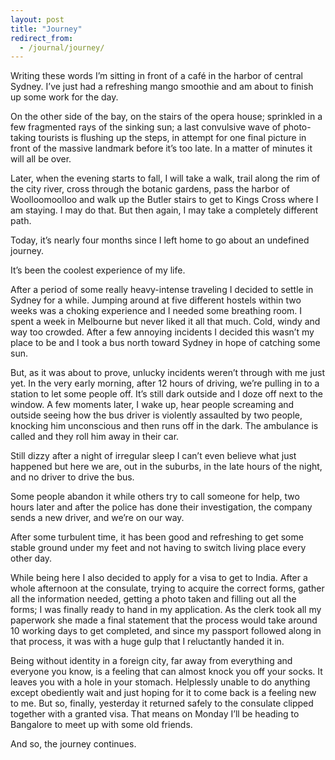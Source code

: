 ```yaml
---
layout: post
title: "Journey"
redirect_from:
  - /journal/journey/
---
```


Writing these words I’m sitting in front of a café in the harbor of central Sydney. I’ve just had a refreshing mango smoothie and am about to finish up some work for the day.

On the other side of the bay, on the stairs of the opera house; sprinkled in a few fragmented rays of the sinking sun; a last convulsive wave of photo-taking tourists is flushing up the steps, in attempt for one final picture in front of the massive landmark before it’s too late. In a matter of minutes it will all be over.

Later, when the evening starts to fall, I will take a walk, trail along the rim of the city river, cross through the botanic gardens, pass the harbor of Woolloomoolloo and walk up the Butler stairs to get to Kings Cross where I am staying. I may do that. But then again, I may take a completely different path.

Today, it’s nearly four months since I left home to go about an undefined journey.

It’s been the coolest experience of my life.

After a period of some really heavy-intense traveling I decided to settle in Sydney for a while. Jumping around at five different hostels within two weeks was a choking experience and I needed some breathing room. I spent a week in Melbourne but never liked it all that much. Cold, windy and way too crowded. After a few annoying incidents I decided this wasn’t my place to be and I took a bus north toward Sydney in hope of catching some sun.

But, as it was about to prove, unlucky incidents weren’t through with me just yet. In the very early morning, after 12 hours of driving, we’re pulling in to a station to let some people off. It’s still dark outside and I doze off next to the window. A few moments later, I wake up, hear people screaming and outside seeing how the bus driver is violently assaulted by two people, knocking him unconscious and then runs off in the dark. The ambulance is called and they roll him away in their car.

Still dizzy after a night of irregular sleep I can’t even believe what just happened but here we are, out in the suburbs, in the late hours of the night, and no driver to drive the bus.

Some people abandon it while others try to call someone for help, two hours later and after the police has done their investigation, the company sends a new driver, and we’re on our way.

After some turbulent time, it has been good and refreshing to get some stable ground under my feet and not having to switch living place every other day.

While being here I also decided to apply for a visa to get to India. After a whole afternoon at the consulate, trying to acquire the correct forms, gather all the information needed, getting a photo taken and filling out all the forms; I was finally ready to hand in my application. As the clerk took all my paperwork she made a final statement that the process would take around 10 working days to get completed, and since my passport followed along in that process, it was with a huge gulp that I reluctantly handed it in.

Being without identity in a foreign city, far away from everything and everyone you know, is a feeling that can almost knock you off your socks. It leaves you with a hole in your stomach. Helplessly unable to do anything except obediently wait and just hoping for it to come back is a feeling new to me. But so, finally, yesterday it returned safely to the consulate clipped together with a granted visa. That means on Monday I’ll be heading to Bangalore to meet up with some old friends.

And so, the journey continues.

